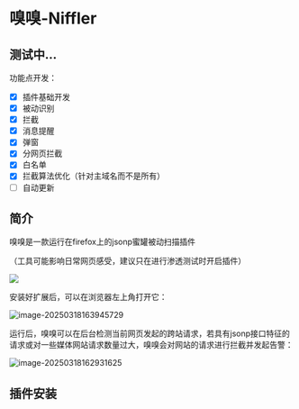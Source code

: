 # 嗅嗅-Niffler

## 测试中...

功能点开发：

- [x] 插件基础开发
- [x] 被动识别
- [x] 拦截
- [x] 消息提醒
- [x] 弹窗
- [x] 分网页拦截
- [x] 白名单
- [x] 拦截算法优化（针对主域名而不是所有）
- [ ] 自动更新

## 简介

嗅嗅是一款运行在firefox上的jsonp蜜罐被动扫描插件

（工具可能影响日常网页感受，建议只在进行渗透测试时开启插件）

![](https://yuy0ung.oss-cn-chengdu.aliyuncs.com/icon-96.png)

安装好扩展后，可以在浏览器左上角打开它：

![image-20250318163945729](https://yuy0ung.oss-cn-chengdu.aliyuncs.com/image-20250318163945729.png)

运行后，嗅嗅可以在后台检测当前网页发起的跨站请求，若具有jsonp接口特征的请求或对一些媒体网站请求数量过大，嗅嗅会对网站的请求进行拦截并发起告警：

![image-20250318162931625](https://yuy0ung.oss-cn-chengdu.aliyuncs.com/image-20250318162931625.png)

## 插件安装





